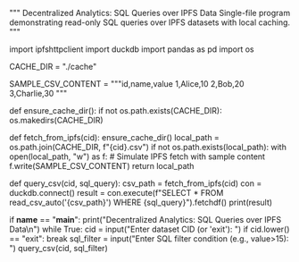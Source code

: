 """
Decentralized Analytics: SQL Queries over IPFS Data
Single-file program demonstrating read-only SQL queries over IPFS datasets with local caching.
"""

import ipfshttpclient
import duckdb
import pandas as pd
import os

CACHE_DIR = "./cache"

SAMPLE_CSV_CONTENT = """id,name,value
1,Alice,10
2,Bob,20
3,Charlie,30
"""

def ensure_cache_dir():
    if not os.path.exists(CACHE_DIR):
        os.makedirs(CACHE_DIR)

def fetch_from_ipfs(cid):
    ensure_cache_dir()
    local_path = os.path.join(CACHE_DIR, f"{cid}.csv")
    if not os.path.exists(local_path):
        with open(local_path, "w") as f:
            # Simulate IPFS fetch with sample content
            f.write(SAMPLE_CSV_CONTENT)
    return local_path

def query_csv(cid, sql_query):
    csv_path = fetch_from_ipfs(cid)
    con = duckdb.connect()
    result = con.execute(f"SELECT * FROM read_csv_auto('{csv_path}') WHERE {sql_query}").fetchdf()
    print(result)

if __name__ == "__main__":
    print("Decentralized Analytics: SQL Queries over IPFS Data\n")
    while True:
        cid = input("Enter dataset CID (or 'exit'): ")
        if cid.lower() == "exit":
            break
        sql_filter = input("Enter SQL filter condition (e.g., value>15): ")
        query_csv(cid, sql_filter)
